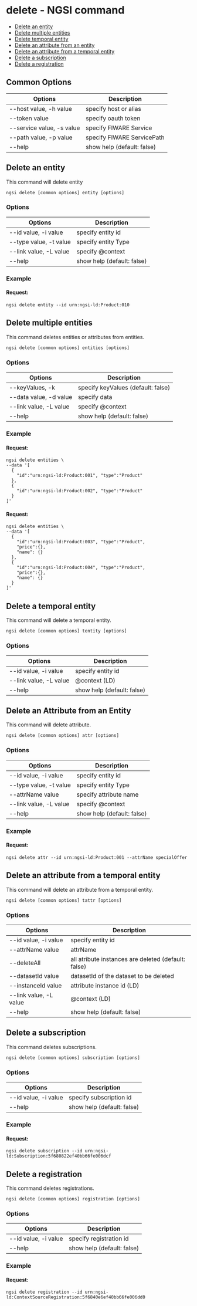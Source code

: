 # delete - NGSI command

-   [Delete an entity](#delete-an-entity)
-   [Delete multiple entities](#delete-multiple-entities)
-   [Delete temporal entity](#delete-temporal-entity)
-   [Delete an attribute from an entity](#delete-an-attribute-from-an-entity)
-   [Delete an attribute from a temporal entity](#delete-an-attribute-from-a-temporal-entity)
-   [Delete a subscription](#delete-a-subscription)
-   [Delete a registration](#delete-a-registration)

## Common Options

| Options                   | Description                |
| ------------------------- | -------------------------- |
| --host value, -h value    | specify host or alias      |
| --token value             | specify oauth token        |
| --service value, -s value | specify FIWARE Service     |
| --path value, -p value    | specify FIWARE ServicePath |
| --help                    | show help (default: false) |

<a name="delete-an-entity"></a>

## Delete an entity

This command will delete entity

```console
ngsi delete [common options] entity [options]
```

### Options

| Options                | Description                |
| ---------------------- | -------------------------- |
| --id value, -i value   | specify entity id          |
| --type value, -t value | specify entity Type        |
| --link value, -L value | specify @context           |
| --help                 | show help (default: false) |

### Example

#### Request:

```console
ngsi delete entity --id urn:ngsi-ld:Product:010
```

<a name="delete-multiple-entities"></a>

## Delete multiple entities

This command deletes entities or attributes from entities.

```console
ngsi delete [common options] entities [options]
```

### Options

| Options                   | Description                        |
| ------------------------- | ---------------------------------- |
| --keyValues, -k           | specify keyValues (default: false) |
| --data value, -d value    | specify data                       |
| --link value, -L value    | specify @context                   |
| --help                    | show help (default: false)         |

### Example

#### Request:

```console
ngsi delete entities \
--data '[
  {
    "id":"urn:ngsi-ld:Product:001", "type":"Product"
  },
  {
    "id":"urn:ngsi-ld:Product:002", "type":"Product"
  }
]'
```

#### Request:

```console
ngsi delete entities \
--data '[
  {
    "id":"urn:ngsi-ld:Product:003", "type":"Product",
    "price":{},
    "name": {}
  },
  {
    "id":"urn:ngsi-ld:Product:004", "type":"Product",
    "price":{},
    "name": {}
  }
]'
```

<a name="delete-temporal-entity"></a>

## Delete a temporal entity

This command will delete a temporal entity.

```console
ngsi delete [common options] tentity [options]
```

### Options

| Options                | Description                |
| ---------------------- | -------------------------- |
| --id value, -i value   | specify entity id          |
| --link value, -L value | @context (LD)              |
| --help                 | show help (default: false) |

<a name="delete-an-attribute-from-an-entity"></a>

## Delete an Attribute from an Entity

This command will delete attribute.

```console
ngsi delete [common options] attr [options]
```

### Options

| Options                | Description                |
| ---------------------- | -------------------------- |
| --id value, -i value   | specify entity id          |
| --type value, -t value | specify entity Type        |
| --attrName value       | specify attribute name     |
| --link value, -L value | specify @context           |
| --help                 | show help (default: false) |

### Example

#### Request:

```console
ngsi delete attr --id urn:ngsi-ld:Product:001 --attrName specialOffer
```

<a name="delete-an-attribute-from-a-temporal-entity"></a>

## Delete an attribute from a temporal entity

This command will delete an attribute from a temporal entity.

```console
ngsi delete [common options] tattr [options]
```

### Options

| Options                | Description                                         |
| ---------------------- | --------------------------------------------------- |
| --id value, -i value   | specify entity id                                   |
| --attrName value       | attrName                                            |
| --deleteAll            | all atribute instances are deleted (default: false) |
| --datasetId value      | datasetId of the dataset to be deleted              |
| --instanceId value     | attribute instance id (LD)                          |
| --link value, -L value | @context (LD)                                       |
| --help                 | show help (default: false)                          |

<a name="delete-a-subscription"></a>

## Delete a subscription

This command deletes subscriptions.

```console
ngsi delete [common options] subscription [options]
```

### Options

| Options              | Description                |
| -------------------- | -------------------------- |
| --id value, -i value | specify subscription id    |
| --help               | show help (default: false) |

### Example

#### Request:

```console
ngsi delete subscription --id urn:ngsi-ld:Subscription:5f680822ef40bb66fe006dcf
```

<a name="delete-a-registration"></a>

## Delete a registration

This command deletes registrations.

```console
ngsi delete [common options] registration [options]
```

### Options

| Options              | Description                |
| -------------------- | -------------------------- |
| --id value, -i value | specify registration id    |
| --help               | show help (default: false) |

### Example

#### Request:

```console
ngsi delete registration --id urn:ngsi-ld:ContextSourceRegistration:5f6840e6ef40bb66fe006dd0
```
